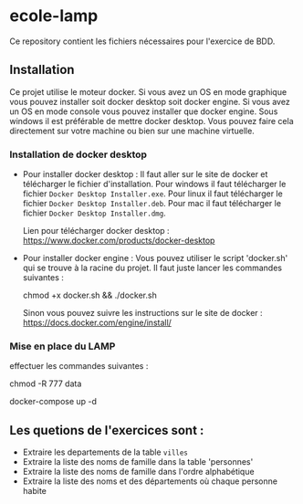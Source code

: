 # ecole-lamp

Ce repository contient les fichiers nécessaires pour l'exercice de BDD.

## Installation

Ce projet utilise le moteur docker. Si vous avez un OS en mode graphique vous pouvez installer soit docker desktop soit docker engine. Si vous avez un OS en mode console vous pouvez installer que docker engine. Sous windows il est préférable de mettre docker desktop. Vous pouvez faire cela directement sur votre machine ou bien sur une machine virtuelle.

### Installation de docker desktop

- Pour installer docker desktop :
    Il faut aller sur le site de docker et télécharger le fichier d'installation. Pour windows il faut télécharger le fichier `Docker Desktop Installer.exe`. Pour linux il faut télécharger le fichier `Docker Desktop Installer.deb`. Pour mac il faut télécharger le fichier `Docker Desktop Installer.dmg`.

    Lien pour télécharger docker desktop : https://www.docker.com/products/docker-desktop

- Pour installer docker engine :
    Vous pouvez utiliser le script 'docker.sh' qui se trouve à la racine du projet. Il faut juste lancer les commandes suivantes :

    chmod +x docker.sh && ./docker.sh

    Sinon vous pouvez suivre les instructions sur le site de docker : https://docs.docker.com/engine/install/

### Mise en place du LAMP

effectuer les commandes suivantes :

chmod -R 777 data

docker-compose up -d

## Les quetions de l'exercices sont :

- Extraire les departements de la table `villes` 
- Extraire la liste des noms de famille dans la table 'personnes'
- Extraire la liste des noms de famille dans l'ordre alphabétique
- Extraire la liste des noms et des départements où chaque personne habite

